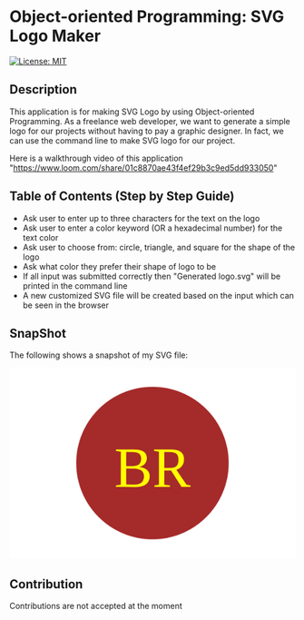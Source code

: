 
  
  # Object-oriented Programming: SVG Logo Maker

  [![License: MIT](https://img.shields.io/badge/License-MIT-yellow.svg)](https://opensource.org/licenses/MIT)

## Description

This application is for making SVG Logo by using Object-oriented Programming. As a freelance web developer, we want to generate a simple logo for our projects without having to pay a graphic designer. In fact, we can use the command line to make SVG logo for our project.

Here is a walkthrough video of this application "https://www.loom.com/share/01c8870ae43f4ef29b3c9ed5dd933050"

## Table of Contents (Step by Step Guide)

- Ask user to enter up to three characters for the text on the logo
- Ask user to enter a color keyword (OR a hexadecimal number) for the text color
- Ask user to choose from: circle, triangle, and square for the shape of the logo
- Ask what color they prefer their shape of logo to be
- If all input was submitted correctly then "Generated logo.svg" will be printed in the command line
- A new customized SVG file will be created based on the input which can be seen in the browser

## SnapShot

The following shows a snapshot of my SVG file:

![Static snapshot of my "SVG File".](./main/sampleLogo.svg)

## Contribution
  Contributions are not accepted at the moment
